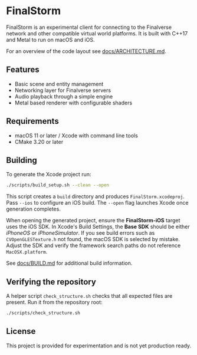 # FinalStorm

FinalStorm is an experimental client for connecting to the Finalverse network and
other compatible virtual world platforms. It is built with C++17 and Metal to
run on macOS and iOS.

For an overview of the code layout see [docs/ARCHITECTURE.md](docs/ARCHITECTURE.md).

## Features

- Basic scene and entity management
- Networking layer for Finalverse servers
- Audio playback through a simple engine
- Metal based renderer with configurable shaders

## Requirements

- macOS 11 or later / Xcode with command line tools
- CMake 3.20 or later

## Building

To generate the Xcode project run:

```bash
./scripts/build_setup.sh --clean --open
```

This script creates a `build` directory and produces `FinalStorm.xcodeproj`.
Pass `--ios` to configure an iOS build. The `--open` flag launches Xcode once
generation completes.


When opening the generated project, ensure the **FinalStorm-iOS** target
uses the iOS SDK. In Xcode's Build Settings, the **Base SDK** should be
either *iPhoneOS* or *iPhoneSimulator*. If you see build errors such as
`CVOpenGLESTexture.h` not found, the macOS SDK is selected by mistake.
Adjust the SDK and verify the framework search paths do not reference
`MacOSX.platform`.

See [docs/BUILD.md](docs/BUILD.md) for additional build information.

## Verifying the repository

A helper script `check_structure.sh` checks that all expected files are
present. Run it from the repository root:

```bash
./scripts/check_structure.sh
```

## License

This project is provided for experimentation and is not yet production ready.

